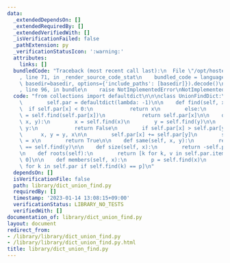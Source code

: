 ```yaml
---
data:
  _extendedDependsOn: []
  _extendedRequiredBy: []
  _extendedVerifiedWith: []
  _isVerificationFailed: false
  _pathExtension: py
  _verificationStatusIcon: ':warning:'
  attributes:
    links: []
  bundledCode: "Traceback (most recent call last):\n  File \"/opt/hostedtoolcache/PyPy/3.7.13/x64/site-packages/onlinejudge_verify/documentation/build.py\"\
    , line 71, in _render_source_code_stat\n    bundled_code = language.bundle(stat.path,\
    \ basedir=basedir, options={'include_paths': [basedir]}).decode()\n  File \"/opt/hostedtoolcache/PyPy/3.7.13/x64/site-packages/onlinejudge_verify/languages/python.py\"\
    , line 96, in bundle\n    raise NotImplementedError\nNotImplementedError\n"
  code: "from collections import defaultdict\n\n\nclass UnionFindDict:\n    def __init__(self):\n\
    \        self.par = defaultdict(lambda: -1)\n\n    def find(self, x):\n      \
    \  if self.par[x] < 0:\n            return x\n        else:\n            self.par[x]\
    \ = self.find(self.par[x])\n            return self.par[x]\n\n    def unite(self,\
    \ x, y):\n        x = self.find(x)\n        y = self.find(y)\n\n        if x ==\
    \ y:\n            return False\n        if self.par[x] > self.par[y]:\n      \
    \      x, y = y, x\n\n        self.par[x] += self.par[y]\n        self.par[y]\
    \ = x\n        return True\n\n    def same(self, x, y):\n        return self.find(x)\
    \ == self.find(y)\n\n    def size(self, x):\n        return -self.par[self.find(x)]\n\
    \n    def roots(self):\n        return [k for k, v in self.par.items() if v <\
    \ 0]\n\n    def members(self, x):\n        p = self.find(x)\n        return [k\
    \ for k in self.par if self.find(k) == p]\n"
  dependsOn: []
  isVerificationFile: false
  path: library/dict_union_find.py
  requiredBy: []
  timestamp: '2023-01-14 13:08:15+09:00'
  verificationStatus: LIBRARY_NO_TESTS
  verifiedWith: []
documentation_of: library/dict_union_find.py
layout: document
redirect_from:
- /library/library/dict_union_find.py
- /library/library/dict_union_find.py.html
title: library/dict_union_find.py
---
```

